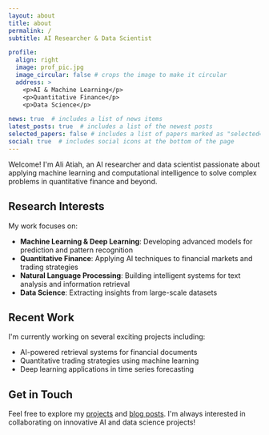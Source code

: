 ```yaml
---
layout: about
title: about
permalink: /
subtitle: AI Researcher & Data Scientist

profile:
  align: right
  image: prof_pic.jpg
  image_circular: false # crops the image to make it circular
  address: >
    <p>AI & Machine Learning</p>
    <p>Quantitative Finance</p>
    <p>Data Science</p>

news: true  # includes a list of news items
latest_posts: true  # includes a list of the newest posts
selected_papers: false # includes a list of papers marked as "selected={true}"
social: true  # includes social icons at the bottom of the page
---
```


Welcome! I'm Ali Atiah, an AI researcher and data scientist passionate about applying machine learning and computational intelligence to solve complex problems in quantitative finance and beyond.

## Research Interests

My work focuses on:
- **Machine Learning & Deep Learning**: Developing advanced models for prediction and pattern recognition
- **Quantitative Finance**: Applying AI techniques to financial markets and trading strategies
- **Natural Language Processing**: Building intelligent systems for text analysis and information retrieval
- **Data Science**: Extracting insights from large-scale datasets

## Recent Work

I'm currently working on several exciting projects including:
- AI-powered retrieval systems for financial documents
- Quantitative trading strategies using machine learning
- Deep learning applications in time series forecasting

## Get in Touch

Feel free to explore my [projects](/projects/) and [blog posts](/blog/). I'm always interested in collaborating on innovative AI and data science projects!
